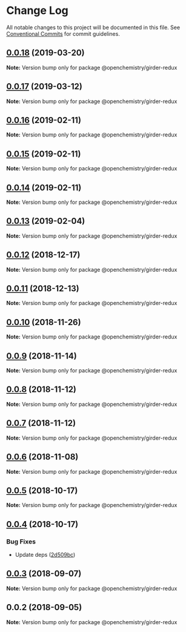 # Change Log

All notable changes to this project will be documented in this file.
See [Conventional Commits](https://conventionalcommits.org) for commit guidelines.

## [0.0.18](https://github.com/OpenChemistry/oc-web-components/compare/@openchemistry/girder-redux@0.0.17...@openchemistry/girder-redux@0.0.18) (2019-03-20)

**Note:** Version bump only for package @openchemistry/girder-redux





## [0.0.17](https://github.com/OpenChemistry/oc-web-components/compare/@openchemistry/girder-redux@0.0.16...@openchemistry/girder-redux@0.0.17) (2019-03-12)

**Note:** Version bump only for package @openchemistry/girder-redux





## [0.0.16](https://github.com/OpenChemistry/oc-web-components/compare/@openchemistry/girder-redux@0.0.15...@openchemistry/girder-redux@0.0.16) (2019-02-11)

**Note:** Version bump only for package @openchemistry/girder-redux





## [0.0.15](https://github.com/OpenChemistry/oc-web-components/compare/@openchemistry/girder-redux@0.0.14...@openchemistry/girder-redux@0.0.15) (2019-02-11)

**Note:** Version bump only for package @openchemistry/girder-redux





## [0.0.14](https://github.com/OpenChemistry/oc-web-components/compare/@openchemistry/girder-redux@0.0.13...@openchemistry/girder-redux@0.0.14) (2019-02-11)

**Note:** Version bump only for package @openchemistry/girder-redux





## [0.0.13](https://github.com/OpenChemistry/oc-web-components/compare/@openchemistry/girder-redux@0.0.12...@openchemistry/girder-redux@0.0.13) (2019-02-04)

**Note:** Version bump only for package @openchemistry/girder-redux





## [0.0.12](https://github.com/OpenChemistry/oc-web-components/compare/@openchemistry/girder-redux@0.0.11...@openchemistry/girder-redux@0.0.12) (2018-12-17)

**Note:** Version bump only for package @openchemistry/girder-redux





## [0.0.11](https://github.com/OpenChemistry/oc-web-components/compare/@openchemistry/girder-redux@0.0.10...@openchemistry/girder-redux@0.0.11) (2018-12-13)

**Note:** Version bump only for package @openchemistry/girder-redux





## [0.0.10](https://github.com/OpenChemistry/oc-web-components/compare/@openchemistry/girder-redux@0.0.9...@openchemistry/girder-redux@0.0.10) (2018-11-26)

**Note:** Version bump only for package @openchemistry/girder-redux





## [0.0.9](https://github.com/OpenChemistry/oc-web-components/compare/@openchemistry/girder-redux@0.0.8...@openchemistry/girder-redux@0.0.9) (2018-11-14)

**Note:** Version bump only for package @openchemistry/girder-redux





## [0.0.8](https://github.com/OpenChemistry/oc-web-components/compare/@openchemistry/girder-redux@0.0.7...@openchemistry/girder-redux@0.0.8) (2018-11-12)

**Note:** Version bump only for package @openchemistry/girder-redux





## [0.0.7](https://github.com/OpenChemistry/oc-web-components/compare/@openchemistry/girder-redux@0.0.6...@openchemistry/girder-redux@0.0.7) (2018-11-12)

**Note:** Version bump only for package @openchemistry/girder-redux





## [0.0.6](https://github.com/OpenChemistry/oc-web-components/compare/@openchemistry/girder-redux@0.0.5...@openchemistry/girder-redux@0.0.6) (2018-11-08)

**Note:** Version bump only for package @openchemistry/girder-redux





## [0.0.5](https://github.com/OpenChemistry/oc-web-components/compare/@openchemistry/girder-redux@0.0.4...@openchemistry/girder-redux@0.0.5) (2018-10-17)

**Note:** Version bump only for package @openchemistry/girder-redux





## [0.0.4](https://github.com/OpenChemistry/oc-web-components/compare/@openchemistry/girder-redux@0.0.3...@openchemistry/girder-redux@0.0.4) (2018-10-17)


### Bug Fixes

* Update deps ([2d509bc](https://github.com/OpenChemistry/oc-web-components/commit/2d509bc))





<a name="0.0.3"></a>
## [0.0.3](https://github.com/OpenChemistry/oc-web-components/compare/@openchemistry/girder-redux@0.0.2...@openchemistry/girder-redux@0.0.3) (2018-09-07)




**Note:** Version bump only for package @openchemistry/girder-redux

<a name="0.0.2"></a>
## 0.0.2 (2018-09-05)




**Note:** Version bump only for package @openchemistry/girder-redux
